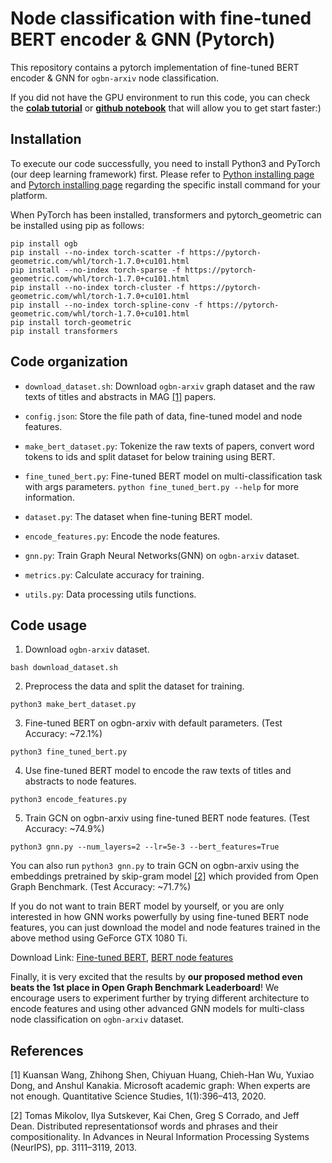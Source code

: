 # Node classification with fine-tuned BERT encoder &amp; GNN (Pytorch)

This repository contains a pytorch implementation of fine-tuned BERT encoder & GNN 
for `ogbn-arxiv` node classification.

If you did not have the GPU environment to run this code, you can check the [**colab tutorial**](https://colab.research.google.com/github/joshchang1112/bert_gnn_arxiv/blob/master/pytorch/fine_tuned_bert_gnn_pytorch.ipynb) or [**github notebook**](https://github.com/joshchang1112/bert_gnn_arxiv/blob/master/pytorch/fine_tuned_bert_gnn_pytorch.ipynb) that will allow you to get start faster:)

## Installation

To execute our code successfully, you need to install Python3 and PyTorch (our deep learning framework) first. Please refer to [Python installing page](https://www.python.org/downloads/) and [Pytorch installing page](https://pytorch.org/get-started/locally/#start-locally) regarding the specific install command for your platform.

When PyTorch has been installed, transformers and pytorch_geometric can be installed using pip as follows:
```
pip install ogb
pip install --no-index torch-scatter -f https://pytorch-geometric.com/whl/torch-1.7.0+cu101.html
pip install --no-index torch-sparse -f https://pytorch-geometric.com/whl/torch-1.7.0+cu101.html
pip install --no-index torch-cluster -f https://pytorch-geometric.com/whl/torch-1.7.0+cu101.html
pip install --no-index torch-spline-conv -f https://pytorch-geometric.com/whl/torch-1.7.0+cu101.html
pip install torch-geometric
pip install transformers
```

## Code organization

*   `download_dataset.sh`: Download `ogbn-arxiv` graph dataset and the raw texts of titles and abstracts in MAG [[1]](#references) papers. 

*   `config.json`: Store the file path of data, fine-tuned model and node features.

*   `make_bert_dataset.py`: Tokenize the raw texts of papers, convert word tokens to ids and split dataset for below training using BERT.

*   `fine_tuned_bert.py`: Fine-tuned BERT model on multi-classification task with args parameters. `python fine_tuned_bert.py --help` for more information. 

*   `dataset.py`: The dataset when fine-tuning BERT model.

*   `encode_features.py`: Encode the node features.

*   `gnn.py`: Train Graph Neural Networks(GNN) on `ogbn-arxiv` dataset.

*   `metrics.py`: Calculate accuracy for training.

*   `utils.py`: Data processing utils functions.

## Code usage

1.  Download `ogbn-arxiv` dataset.
```
bash download_dataset.sh
```

2.  Preprocess the data and split the dataset for training.
```
python3 make_bert_dataset.py
```

3.  Fine-tuned BERT on ogbn-arxiv with default parameters. (Test Accuracy: ~72.1%)
```
python3 fine_tuned_bert.py 
```

4.  Use fine-tuned BERT model to encode the raw texts of titles and abstracts to node features.
```
python3 encode_features.py
```

5. Train GCN on ogbn-arxiv using fine-tuned BERT node features. (Test Accuracy: ~74.9%)
```
python3 gnn.py --num_layers=2 --lr=5e-3 --bert_features=True
```

You can also run `python3 gnn.py` to train GCN on ogbn-arxiv using the embeddings pretrained by skip-gram model [[2]](#references) which provided from Open Graph Benchmark. (Test Accuracy: ~71.7%)

If you do not want to train BERT model by yourself, or you are only interested in how GNN works powerfully by using fine-tuned BERT node features, you can just download the model and node features trained in the above method using GeForce GTX 1080 Ti. 

Download Link: [Fine-tuned BERT](https://www.dropbox.com/s/tldrd4tc69tgy9n/fine-tuned_bert.pkl?dl=0), [BERT node features](https://www.dropbox.com/s/ra52bzas7shb10j/bert_feat.pkl?dl=0)

Finally, it is very excited that the results by **our proposed method even beats the 1st place in Open Graph Benchmark Leaderboard**! We encourage users to experiment further by trying different architecture to encode features and using other advanced GNN models for multi-class node classification on `ogbn-arxiv` dataset.

## References

[1] Kuansan Wang, Zhihong Shen, Chiyuan Huang, Chieh-Han Wu, Yuxiao Dong, and Anshul Kanakia. Microsoft academic graph: When experts are not enough. Quantitative Science Studies, 1(1):396–413, 2020.

[2] Tomas Mikolov, Ilya Sutskever, Kai Chen, Greg S Corrado, and Jeff Dean. Distributed representationsof words and phrases and their compositionality. In Advances in Neural Information Processing Systems (NeurIPS), pp. 3111–3119, 2013.



